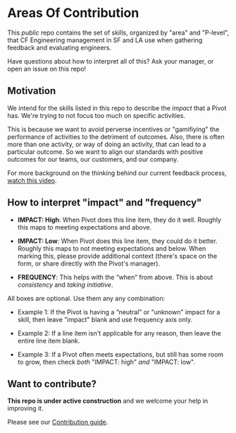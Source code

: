 # Areas Of Contribution

This *public* repo contains the set of skills, organized by "area" and "P-level", that CF Engineering management in SF and LA use when gathering feedback and evaluating engineers.

Have questions about how to interpret all of this?  Ask your manager, or open an issue on this repo!

## Motivation
We intend for the skills listed in this repo to describe the *impact* that a Pivot has.  We're trying to not focus too much on specific activities.

This is because we want to avoid perverse incentives or "gamifiying" the performance of activities to the detriment of outcomes.  Also, there is often more than one activity, or way of doing an activity, that can lead to a particular outcome.  So we want to align our standards with positive outcomes for our teams, our customers, and our company.

For more background on the thinking behind our current feedback process, [watch this video](https://sites.google.com/a/pivotal.io/cloud-foundry/resources/events-recordings/tech-talks/tt_feedback).

## How to interpret "impact" and "frequency"

- **IMPACT: High**: When Pivot does this line item, they do it well. Roughly this maps to meeting expectations and above.

- **IMPACT: Low**: When Pivot does this line item, they could do it better.  Roughly this maps to not meeting expectations and below.  When marking this, please provide additional context (there's space on the form, or share directly with the Pivot's manager).

- **FREQUENCY**: This helps with the “when” from above. This is about *consistency* and *taking initiative*.

All boxes are optional.  Use them any any combination:

- Example 1: If the Pivot is having a “neutral” or "unknown" impact for a skill, then leave "impact" blank and use frequency axis only.

- Example 2: If a line item isn't applicable for any reason, then leave the entire line item blank.

- Example 3: If a Pivot often meets expectations, but still has some room to grow, then check *both* "IMPACT: high" *and* "IMPACT: low".


## Want to contribute?
**This repo is under active construction** and we welcome your help in improving
it.

Please see our [Contribution guide](CONTRIBUTING.md).

